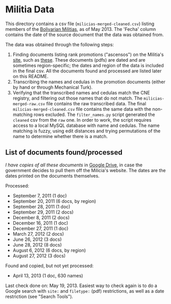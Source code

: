 # Militia Data

This directory contains a csv file (`milicias-merged-cleaned.csv`) listing members of the [Bolivarian Militias][milicias-home], as of May 2013. The 'Fecha' column contains the date of the source document that the data was obtained from.

The data was obtained through the following steps:

1. Finding documents listing rank promotions ("ascensos") on the Militia's [site][milicias-home], such as [these][promo-example]. These documents (pdfs) are dated and are sometimes region-specific; the dates and region of the data is included in the final csv. All the documents found and processed are listed later on this README.
2. Transcribing the names and cedulas in the promotion documents (either by hand or through Mechanical Turk).
3. Verifying that the transcribed names and cedulas match the CNE registry, and filtering out those names that do not match. The `milicias-merged-raw.csv` file contains the raw transcribed data. The final `milicias-merged-cleaned.csv` file contains the same data with the non-matching rows excluded. The `filter_names.py` script generated the `cleaned` csv from the `raw` one. In order to work, the script requires access to a local MySQL database with name and cedulas. The name matching is fuzzy, using edit distances and trying permutations of the name to determine whether there is a match.


## List of documents found/processed

*I have copies of all these documents* in [Google Drive](https://drive.google.com/drive/folders/0B12HhYz1rKIHNS1PdFFqelJEVFk?usp=sharing), in case the government decides to pull them off the Milicia's website. The dates are the dates printed on the documents themselves.

Processed:
* September 7, 2011 (1 doc)
* September 20, 2011 (6 docs, by region)
* September 28, 2011 (1 doc)
* September 29, 2011 (2 docs)
* December 8, 2011 (2 docs)
* December 16, 2011 (1 doc)
* December 27, 2011 (1 doc)
* March 27, 2012 (2 docs)
* June 26, 2012 (3 docs)
* June 28, 2012 (8 docs)
* August 6, 2012 (6 docs, by region)
* August 27, 2012 (3 docs)

Found and copied, but not yet processed:
* April 13, 2013 (1 doc, 630 names)

Last check done on: May 19, 2013. Easiest way to check again is to do a Google search with `site:` and `filetype:` (pdf) restrictions, as well as a date restriction (see "Search Tools").


[milicias-home]: http://www.milicia.mil.ve/sitio/web/
[promo-example]: http://www.milicia.mil.ve/sitio/web/index.php?option=com_content&view=article&id=152&Itemid=199

